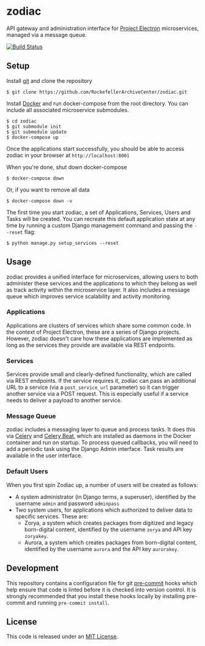 # zodiac

API gateway and administration interface for [Project Electron](https://github.com/RockefellerArchiveCenter/project_electron) microservices, managed via a message queue.

[![Build Status](https://travis-ci.org/RockefellerArchiveCenter/zodiac.svg?branch=base)](https://travis-ci.org/RockefellerArchiveCenter/zodiac)

## Setup

Install [git](https://git-scm.com/) and clone the repository

    $ git clone https://github.com/RockefellerArchiveCenter/zodiac.git

Install [Docker](https://store.docker.com/search?type=edition&offering=community) and run docker-compose from the root directory. You can include all associated microservice submodules.

    $ cd zodiac
    $ git submodule init
    $ git submodule update
    $ docker-compose up

Once the applications start successfully, you should be able to access zodiac in your browser at `http://localhost:8001`

When you're done, shut down docker-compose

    $ docker-compose down

Or, if you want to remove all data

    $ docker-compose down -v

The first time you start zodiac, a set of Applications, Services, Users and Tasks will be created. You can recreate this default application state at any time by running a custom Django management command and passing the `--reset` flag:

    $ python manage.py setup_services --reset

## Usage

zodiac provides a unified interface for microservices, allowing users to both administer these services and the applications to which they belong as well as track activity within the microservice layer. It also includes a message queue which improves service scalability and activity monitoring.

### Applications
Applications are clusters of services which share some common code. In the context of Project Electron, these are a series of Django projects. However, zodiac doesn't care how these applications are implemented as long as the services they provide are available via REST endpoints.

### Services
Services provide small and clearly-defined functionality, which are called via REST endpoints. If the service requires it, zodiac can pass an additional URL to a service (via a `post_service_url` parameter) so it can trigger another service via a POST request. This is especially useful if a service needs to deliver a payload to another service.

### Message Queue
zodiac includes a messaging layer to queue and process tasks. It does this via [Celery](https://github.com/celery/celery/) and [Celery Beat](https://github.com/celery/django-celery-beat), which are installed as daemons in the Docker container and run on startup. To process queued callbacks, you will need to add a periodic task using the Django Admin interface. Task results are available in the user interface.

### Default Users
When you first spin Zodiac up, a number of users will be created as follows:
- A system administrator (in Django terms, a superuser), identified by the username `admin` and password `adminpass`
- Two system users, for applications which authorized to deliver data to specific services. These are:
  - Zorya, a system which creates packages from digitized and legacy born-digital content, identified by the username `zorya` and API key `zoryakey`.
  - Aurora, a system which creates packages from born-digital content, identified by the username `aurora` and the API key `aurorakey`.

## Development
This repository contains a configuration file for git [pre-commit](https://pre-commit.com/) hooks which help ensure that code is linted before it is checked into version control. It is strongly recommended that you install these hooks locally by installing pre-commit and running `pre-commit install`.

## License
This code is released under an [MIT License](LICENSE).
